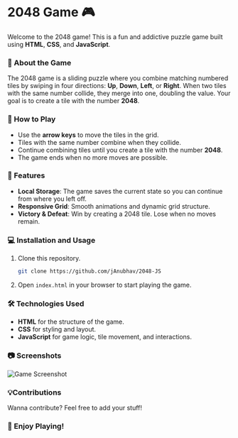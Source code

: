 # 2048 Game 🎮

Welcome to the 2048 game! This is a fun and addictive puzzle game built using **HTML**, **CSS**, and **JavaScript**.

### 📝 About the Game

The 2048 game is a sliding puzzle where you combine matching numbered tiles by swiping in four directions: **Up**, **Down**, **Left**, or **Right**. When two tiles with the same number collide, they merge into one, doubling the value. Your goal is to create a tile with the number **2048**. 

### 🎯 How to Play

- Use the **arrow keys** to move the tiles in the grid.
- Tiles with the same number combine when they collide.
- Continue combining tiles until you create a tile with the number **2048**. 
- The game ends when no more moves are possible.

### 🚀 Features

- **Local Storage**: The game saves the current state so you can continue from where you left off.
- **Responsive Grid**: Smooth animations and dynamic grid structure.
- **Victory & Defeat**: Win by creating a 2048 tile. Lose when no moves remain.

### 💻 Installation and Usage

1. Clone this repository.
    ```bash
    git clone https://github.com/jAnubhav/2048-JS
    ```
2. Open `index.html` in your browser to start playing the game.

### 🛠️ Technologies Used

- **HTML** for the structure of the game.
- **CSS** for styling and layout.
- **JavaScript** for game logic, tile movement, and interactions.

### 📷 Screenshots

![Game Screenshot](screenshot.png)

### 💡Contributions
Wanna contribute? Feel free to add your stuff!

### 🎉 Enjoy Playing!
